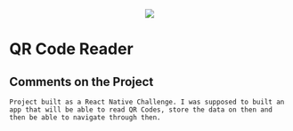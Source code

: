 <div align="center">
    <img src="https://media.istockphoto.com/vectors/code-scanning-sticker-for-smartphone-vector-id1187395193?k=20&m=1187395193&s=612x612&w=0&h=3Il2aa_rCFKX-y7sZuP3p-3G5M0sZ49rpm4Dp2oVeNw="/>
</div>

# QR Code Reader

## Comments on the Project

    Project built as a React Native Challenge. I was supposed to built an app that will be able to read QR Codes, store the data on then and then be able to navigate through then.
